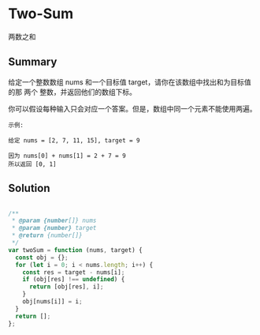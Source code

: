 # Two-Sum

两数之和

## Summary

给定一个整数数组 nums  和一个目标值 target，请你在该数组中找出和为目标值的那   两个   整数，并返回他们的数组下标。

你可以假设每种输入只会对应一个答案。但是，数组中同一个元素不能使用两遍。

```
示例:

给定 nums = [2, 7, 11, 15], target = 9

因为 nums[0] + nums[1] = 2 + 7 = 9
所以返回 [0, 1]
```

## Solution

```js

/**
 * @param {number[]} nums
 * @param {number} target
 * @return {number[]}
 */
var twoSum = function (nums, target) {
  const obj = {};
  for (let i = 0; i < nums.length; i++) {
    const res = target - nums[i];
    if (obj[res] !== undefined) {
      return [obj[res], i];
    }
    obj[nums[i]] = i;
  }
  return [];
};

```
